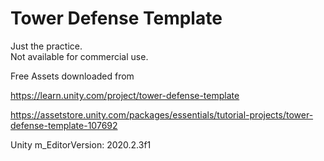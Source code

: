 # Tower Defense Template
  
Just the practice.  
Not available for commercial use.  
  
Free Assets downloaded from  
  
https://learn.unity.com/project/tower-defense-template  
  
https://assetstore.unity.com/packages/essentials/tutorial-projects/tower-defense-template-107692  
  
Unity m_EditorVersion:  2020.2.3f1  